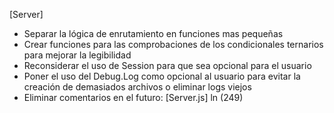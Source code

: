 [Server]
- Separar la lógica de enrutamiento en funciones mas pequeñas
- Crear funciones para las comprobaciones de los condicionales
  ternarios para mejorar la legibilidad
- Reconsiderar el uso de Session para que sea opcional para el usuario
- Poner el uso del Debug.Log como opcional al usuario para evitar la
  creación de demasiados archivos o eliminar logs viejos  
- Eliminar comentarios en el futuro: [Server.js] ln (249)